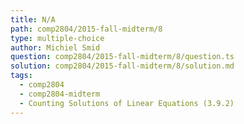 ```yaml
---
title: N/A
path: comp2804/2015-fall-midterm/8
type: multiple-choice
author: Michiel Smid
question: comp2804/2015-fall-midterm/8/question.ts
solution: comp2804/2015-fall-midterm/8/solution.md
tags:
  - comp2804
  - comp2804-midterm
  - Counting Solutions of Linear Equations (3.9.2)
---
```

